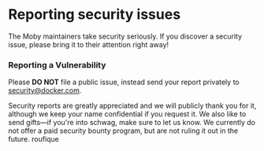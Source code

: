 # Reporting security issues

The Moby maintainers take security seriously. If you discover a security issue, please bring it to their attention right away!

### Reporting a Vulnerability

Please **DO NOT** file a public issue, instead send your report privately to security@docker.com.

Security reports are greatly appreciated and we will publicly thank you for it, although we keep your name confidential if you request it. We also like to send gifts—if you're into schwag, make sure to let us know. We currently do not offer a paid security bounty program, but are not ruling it out in the future.
roufique
